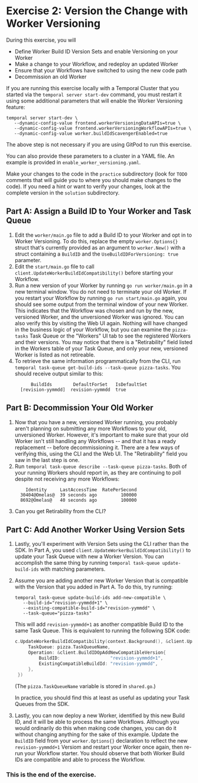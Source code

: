 # Exercise 2: Version the Change with Worker Versioning

During this exercise, you will

* Define Worker Build ID Version Sets and enable Versioning on your Worker
* Make a change to your Workflow, and redeploy an updated Worker
* Ensure that your Workflows have switched to using the new code path
* Decommission an old Worker

If you are running this exercise locally with a Temporal Cluster that 
you started via the `temporal server start-dev` command, you must
restart it using some additional parameters that will enable the 
Worker Versioning feature:

```shell
temporal server start-dev \
   --dynamic-config-value frontend.workerVersioningDataAPIs=true \
   --dynamic-config-value frontend.workerVersioningWorkflowAPIs=true \
   --dynamic-config-value worker.buildIdScavengerEnabled=true
```

The above step is not necessary if you are using GitPod to run this 
exercise.

You can also provide these parameters to a cluster in a YAML file. An
example is provided in `enable_worker_versioning.yaml`.

Make your changes to the code in the `practice` subdirectory (look for 
`TODO` comments that will guide you to where you should make changes to 
the code). If you need a hint or want to verify your changes, look at 
the complete version in the `solution` subdirectory.


## Part A: Assign a Build ID to Your Worker and Task Queue

1. Edit the `worker/main.go` file to add a Build ID to your Worker
   and opt in to Worker Versioning. To do this, replace the empty
   `worker.Options{}` struct that's currently provided as an argument
   to `worker.New()` with a struct containing a `BuildID` and the
   `UseBuildIDForVersioning: true` parameter.
2. Edit the `start/main.go` file to call
   `client.UpdateWorkerBuildIdCompatibility()` before starting your
   Workflow.
3. Run a new version of your Worker by running `go run worker/main.go`
   in a new terminal window. You do not need to terminate your old
   Worker. If you restart your Workflow by running
   `go run start/main.go` again, you should see some output from the
   terminal window of your new Worker. This indicates that the Workflow
   was chosen and run by the new, versioned Worker, and the unversioned
   Worker was ignored. You can also verify this by visiting the Web UI
   again. Nothing will have changed in the business logic of your
   Workflow, but you can examine the `pizza-tasks` Task Queue or the
   "Workers" UI tab to see the registered Workers and their versions.
   You may notice that there is a "Retirability" field listed in the
   Workers table of your Task Queue, and only your new, versioned
   Worker is listed as not retireable.
4. To retrieve the same information programmatically from the CLI, run
   `temporal task-queue get-build-ids --task-queue pizza-tasks`. You
   should receive output similar to this:
   ```output
         BuildIds        DefaultForSet   IsDefaultSet
     [revision-yymmdd]  revision-yymmdd  true
   ```


## Part B: Decommission Your Old Worker

1. Now that you have a new, versioned Worker running, you probably
   aren't planning on submitting any more Workflows to your old,
   unversioned Worker. However, it's important to make sure that your
   old Worker isn't still handling any Workflows -- and that it has
   a ready replacement -- before decommissioning it. There are a
   few ways of verifying this, using the CLI and the Web UI. The
   "Retirability" field you saw in the last step is one.
2. Run `temporal task-queue describe --task-queue pizza-tasks`. Both
   of your running Workers should report in, as they are continuing to
   poll despite not receiving any more Workflows:
   ```output
       Identity     LastAccessTime  RatePerSecond
     30404@Omelas@  39 seconds ago         100000
     8692@Omelas@   40 seconds ago         100000
   ```
3. Can you get Retirability from the CLI?


## Part C: Add Another Worker Using Version Sets

1. Lastly, you'll experiment with Version Sets using the CLI rather
   than the SDK. In Part A, you used
   `client.UpdateWorkerBuildIdCompatibility()` to update your Task
   Queue with new a Worker Version. You can accomplish the same
   thing by running `temporal task-queue update-build-ids` with
   matching parameters.
2. Assume you are adding another new Worker Version that is compatible with the
   Version that you added in Part A. To do this, try running:

   ```shell
   temporal task-queue update-build-ids add-new-compatible \
      --build-id="revision-yymmdd+1" \
      --existing-compatible-build-id="revision-yymmdd" \
      --task-queue="pizza-tasks"
   ```

   This will add `revision-yymmdd+1` as another compatible Build ID to the same
	Task Queue. This is equivalent to running the following SDK code:

   ```go
   c.UpdateWorkerBuildIdCompatibility(context.Background(), &client.UpdateWorkerBuildIdCompatibilityOptions{
		TaskQueue: pizza.TaskQueueName,
		Operation: &client.BuildIDOpAddNewCompatibleVersion{
			BuildID:                   "revision-yymmdd+1",
			ExistingCompatibleBuildId: "revision-yymmdd",
		},
	})
   ```

   (The `pizza.TaskQueueName` variable is stored in `shared.go`.)

   In practice, you should find this at least as useful as updating your
   Task Queues from the SDK.
3. Lastly, you can now deploy a new Worker, identified by this new Build ID,
   and it will be able to process the same Workflows. Although you would
   ordinarily do this when making code changes, you can do it without changing
   anything for the sake of this example. Update the `BuildID` field from your
   `worker.Options{}` declaration to reflect the new `revision-yymmdd+1`
   Versiom and restart your Worker once again, then re-run your Workflow
   starter. You should observe that both Worker Build IDs are compatible and
   able to process the Workflow.


### This is the end of the exercise.

